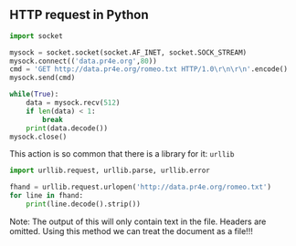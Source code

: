 ## HTTP request in Python
```python
import socket

mysock = socket.socket(socket.AF_INET, socket.SOCK_STREAM)
mysock.connect(('data.pr4e.org',80))
cmd = 'GET http://data.pr4e.org/romeo.txt HTTP/1.0\r\n\r\n'.encode()
mysock.send(cmd)

while(True):
    data = mysock.recv(512)
    if len(data) < 1:
        break
    print(data.decode())
mysock.close()
```

This action is so common that there is a library for it: `urllib`
```python
import urllib.request, urllib.parse, urllib.error

fhand = urllib.request.urlopen('http://data.pr4e.org/romeo.txt')
for line in fhand:
    print(line.decode().strip())
```

Note: The output of this will only contain text in the file. Headers are omitted.
Using this method we can treat the document as a file!!!


